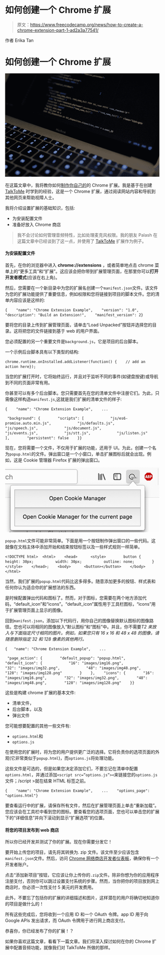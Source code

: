 # 如何创建一个 Chrome 扩展

> 原文：<https://www.freecodecamp.org/news/how-to-create-a-chrome-extension-part-1-ad2a3a77541/>

作者 Erika Tan

# 如何创建一个 Chrome 扩展

![pflONk4sMj5raA-Zm58oWhxA8q3x-SBFCU9Z](img/916e38b6574a0d2fe28d0da626ce7553.png)

在这篇文章中，我将教你如何[制作你自己的](https://developer.chrome.com/extensions/getstarted)的 Chrome 扩展。我是基于在创建 [TalkToMe](https://github.com/PalashTanejaPro/BlindHelper) 时学到的经验，这是一个 Chrome 扩展，通过阅读网站内容和导航到其他网页来帮助视障人士。

我将介绍设置扩展的基础知识，包括:

*   为安装配置文件
*   准备好放入 Chrome 商店

> 我不会讨论如何管理音频特性，比如处理麦克风权限。我的朋友 Palash 在这篇文章中已经谈到了这一点，并使用了 [TalkToMe](https://github.com/PalashTanejaPro/BlindHelper) 扩展作为例子。

#### 为安装配置文件

首先，在你的浏览器中进入 **chrome://extensions** ，或者简单地点击 chrome 菜单上的“更多工具”和“扩展”。这应该会把你带到扩展管理页面，在那里你可以**打开开发者模式**(应该在右上角)。

然后，您需要在一个新目录中为您的扩展名创建一个`manifest.json`文件。该文件为您的扩展功能提供了重要信息，例如权限和您将链接到项目的脚本文件。您的清单内容应该是这样的:

```
{    "name": "Chrome Extension Example",    "version": "1.0",    "description": "Build an Extension!",    "manifest_version": 2}
```

要将您的目录上传到扩展管理页面，请单击“Load Unpacked”按钮并选择您的目录。这将把您的文件链接到基于 web 的用户界面。

您必须配置的另一个重要文件是`background.js`，它是项目的后台脚本。

一个示例后台脚本具有以下类型的结构:

```
chrome.runtime.onInstalled.addListener(function() {    // add an action here});
```

当您的扩展打开时，它将始终运行，并且对于监听不同的事件(如键盘按键)或导航到不同的页面非常有用。

你甚至可以有多个后台脚本。您只需要首先在您的清单文件中注册它们。为此，只需像这样构造`manifest.js`,这就是我们扩展的清单文件的样子:

```
{    "name": "Chrome Extension Example",    ...
```

```
 "background": {        "scripts": [            "js/es6-promise.auto.min.js",            "js/defaults.js",            "js/speech.js",            "js/document.js",            "js/events.js",            "js/stt.js",            "js/listen.js"        ],        "persistent": false    }}
```

现在，您将需要一个文件，不仅用于扩展的功能，还用于 UI。为此，创建一个名为`popup.html`的文件。弹出窗口是一个小窗口，单击扩展图标后就会出现。例如，这是 Cookie 管理器 Firefox 扩展的弹出窗口。

![ZG-VIUmxMhxR8qzkGKdB7NOwtl598vzxmG7n](img/61040c30bf3ff0faff031d99db132ff2.png)

`popup.html`文件可能非常简单。下面是用一个按钮制作弹出窗口的一些代码。这就像在文档主体中添加开始和结束按钮标签以及一些样式规则一样简单。

```
<!DOCTYPE html>  <html>    <head>      <style>        button {          height: 30px;          width: 30px;          outline: none;        }      </style>    </head>;    <body>      <button></button>    </body>  </html>
```

当然，我们扩展的`popup.html`代码比这多得多。随意添加更多的按钮、样式表和任何你认为适合你的扩展想法的东西。

是时候配置弹出代码和图标了。然而，对于图标，您需要在两个地方添加代码，“default_icon”和“icons”。“default_icon”属性用于工具栏图标，“icons”用于扩展管理页面上显示的图像。

回到`manifest.json`，添加以下代码行，用你自己的图像替换默认图标的图像路径。您也可以将相同的图像放入“默认图标”和“图标”中。并且，你不需要*T2 来放入与下面指定尺寸相同的图片。例如，如果您只有 16 x 16 和 48 x 48 的图像，请随意删除指定 32 和 128 像素的其他两行。*

```
{   "name": "Chrome Extension Example",    ...
```

```
 "page_action": {        "default_popup": "popup.html",        "default_icon": {            "16": "images/img16.png",            "32": "images/img32.png",            "48": "images/img48.png",            "128": "images/img128.png"        }    },    "icons": {        "16": "images/img16.png",        "32": "images/img32.png",        "48": "images/img48.png",        "128": "images/img128.png"    }}
```

这些是构建 chrome 扩展的基本文件:

*   清单文件，
*   后台脚本，以及
*   弹出文件

您可能想要配置的其他一些文件有:

*   `options.html`和
*   `options.js`

在使用您的扩展时，将为您的用户提供更广泛的选择。它将负责你的选项页面的外观(它非常类似于`popup.html`)，而`options.js`将处理功能。

这些文件是可选的，但是如果您决定添加它们，不要忘记在清单中配置`options.html`，并通过添加`<script src=”options.js”><`来链接您的`options.js`文件；/script >就在结束 HTML 标签之前。

```
{    "name": "Chrome Extension Example",    ...    "options_page": "options.html"}
```

要查看运行中的扩展，请保存所有文件，然后在扩展管理页面上单击“重新加载”。您应该会在工具栏中看到您的图标。要查看您的选项页面，您也可以单击您的扩展下的“详细信息”并向下滚动到显示“扩展选项”的位置。

#### 将您的项目发布到 web 商店

所以你已经开发并测试了你的扩展。现在你需要分发它！

要开始上传您的项目，请先将其转换为. zip 文件。该文件至少应该包含`manifest.json`文件。然后，访问 [Chrome 网络商店开发者仪表板](https://chrome.google.com/webstore/developer/dashboard)，确保你有一个开发者账户。

点击“添加新项目”按钮，它应该让你上传你的`.zip`文件。除非你想为你的应用程序注册支付，否则你可以跳过设置支付系统的步骤。然而，当你把你的项目放到网上商店时，你必须一次性支付 5 美元的开发费用。

此外，不要忘了包括你的扩展的详细描述和图片，这样潜在的用户将确切地知道你的项目是做什么的！

所有这些完成后，您将收到一个应用 ID 和一个 OAuth 令牌。app ID 用于向 Google APIs 发出请求，而 OAuth 令牌用于进行网上商店支付。

恭喜你，你已经发布了你的扩展！？

如果你喜欢这篇文章，看看下一篇文章。我们将深入探讨如何在你的 Chrome 扩展中配置音频功能，就像我们对 TalkToMe 所做的那样。
